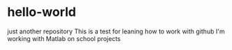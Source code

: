 # hello-world
just another repository
This is a test for leaning how to work with github
I'm working with Matlab on school projects
